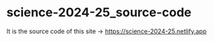 # science-2024-25_source-code
It is the source code of this site -> https://science-2024-25.netlify.app
